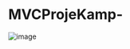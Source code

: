 # MVCProjeKamp-

![image](https://user-images.githubusercontent.com/81750933/121754729-ffbd0580-cb1d-11eb-8bd4-f1cb51b8a0c8.png)
